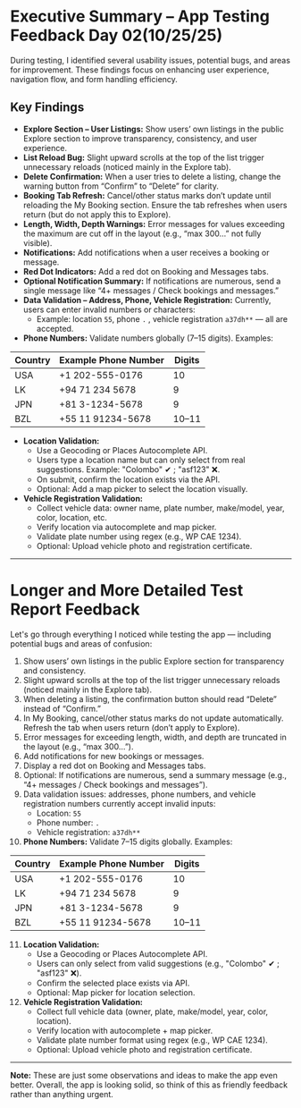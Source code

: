 # Executive Summary – App Testing Feedback Day 02(10/25/25)

During testing, I identified several usability issues, potential bugs, and areas for improvement. These findings focus on enhancing user experience, navigation flow, and form handling efficiency.

## Key Findings

- **Explore Section – User Listings:** Show users’ own listings in the public Explore section to improve transparency, consistency, and user experience.  
- **List Reload Bug:** Slight upward scrolls at the top of the list trigger unnecessary reloads (noticed mainly in the Explore tab).  
- **Delete Confirmation:** When a user tries to delete a listing, change the warning button from “Confirm” to “Delete” for clarity.  
- **Booking Tab Refresh:** Cancel/other status marks don’t update until reloading the My Booking section. Ensure the tab refreshes when users return (but do not apply this to Explore).  
- **Length, Width, Depth Warnings:** Error messages for values exceeding the maximum are cut off in the layout (e.g., “max 300…” not fully visible).  
- **Notifications:** Add notifications when a user receives a booking or message.  
- **Red Dot Indicators:** Add a red dot on Booking and Messages tabs.  
- **Optional Notification Summary:** If notifications are numerous, send a single message like “4+ messages / Check bookings and messages.”  
- **Data Validation – Address, Phone, Vehicle Registration:** Currently, users can enter invalid numbers or characters:  
  - Example: location `55`, phone `.` , vehicle registration `a37dh**` — all are accepted.  
- **Phone Numbers:** Validate numbers globally (7–15 digits). Examples:  

| Country | Example Phone Number | Digits |
|---------|-------------------|--------|
| USA     | +1 202-555-0176    | 10     |
| LK      | +94 71 234 5678    | 9      |
| JPN     | +81 3-1234-5678    | 9      |
| BZL     | +55 11 91234-5678  | 10–11  |

- **Location Validation:**  
  - Use a Geocoding or Places Autocomplete API.  
  - Users type a location name but can only select from real suggestions. Example: "Colombo" ✔ ; "asf123" ❌.  
  - On submit, confirm the location exists via the API.  
  - Optional: Add a map picker to select the location visually.  
- **Vehicle Registration Validation:**  
  - Collect vehicle data: owner name, plate number, make/model, year, color, location, etc.  
  - Verify location via autocomplete and map picker.  
  - Validate plate number using regex (e.g., WP CAE 1234).  
  - Optional: Upload vehicle photo and registration certificate.  

---

# Longer and More Detailed Test Report Feedback

Let's go through everything I noticed while testing the app — including potential bugs and areas of confusion:

1. Show users’ own listings in the public Explore section for transparency and consistency.  
2. Slight upward scrolls at the top of the list trigger unnecessary reloads (noticed mainly in the Explore tab).  
3. When deleting a listing, the confirmation button should read “Delete” instead of “Confirm.”  
4. In My Booking, cancel/other status marks do not update automatically. Refresh the tab when users return (don’t apply to Explore).  
5. Error messages for exceeding length, width, and depth are truncated in the layout (e.g., “max 300…”).  
6. Add notifications for new bookings or messages.  
7. Display a red dot on Booking and Messages tabs.  
8. Optional: If notifications are numerous, send a summary message (e.g., “4+ messages / Check bookings and messages”).  
9. Data validation issues: addresses, phone numbers, and vehicle registration numbers currently accept invalid inputs:  
   - Location: `55`  
   - Phone number: `.`  
   - Vehicle registration: `a37dh**`  
10. **Phone Numbers:** Validate 7–15 digits globally. Examples:  

| Country | Example Phone Number | Digits |
|---------|-------------------|--------|
| USA     | +1 202-555-0176    | 10     |
| LK      | +94 71 234 5678    | 9      |
| JPN     | +81 3-1234-5678    | 9      |
| BZL     | +55 11 91234-5678  | 10–11  |

11. **Location Validation:**  
    - Use a Geocoding or Places Autocomplete API.  
    - Users can only select from valid suggestions (e.g., "Colombo" ✔ ; "asf123" ❌).  
    - Confirm the selected place exists via API.  
    - Optional: Map picker for location selection.  
12. **Vehicle Registration Validation:**  
    - Collect full vehicle data (owner, plate, make/model, year, color, location).  
    - Verify location with autocomplete + map picker.  
    - Validate plate number format using regex (e.g., WP CAE 1234).  
    - Optional: Upload vehicle photo and registration certificate.  

---

**Note:** These are just some observations and ideas to make the app even better. Overall, the app is looking solid, so think of this as friendly feedback rather than anything urgent.
